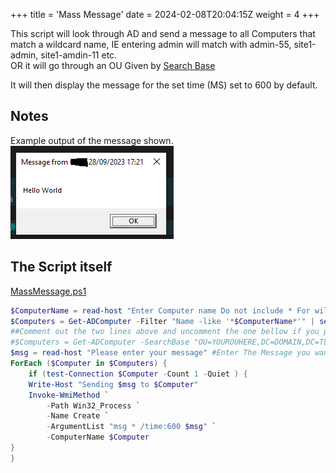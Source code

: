 +++
title = 'Mass Message'
date = 2024-02-08T20:04:15Z
weight = 4
+++

This script will look through AD and send a message to all Computers that match a wildcard name, IE entering admin will match with admin-55, site1-admin, site1-amdin-11 etc.  
OR it will go through an OU Given by [Search Base](/../../PowerShell/#SearchBase)  

It will then display the message for the set time (MS) set to 600 by default.  

## Notes

Example output of the message shown.  
![image](../../PowerShell/tools_images/message.PNG)

## The Script itself  

[MassMessage.ps1](../../PowerShell/MassMessage.ps1)  

```powershell
$ComputerName = read-host "Enter Computer name Do not include * For wild cards. it is added Automatically"
$Computers = Get-ADComputer -Filter "Name -like '*$ComputerName*'" | select-object -ExpandProperty name ##Gets all all Computers with a host name entered above
##Comment out the two lines above and uncomment the one bellow if you prefer to do it based on OU 
#$Computers = Get-ADComputer -SearchBase "OU=YOUROUHERE,DC=DOMAIN,DC=TLD" -Filter * | select-object -ExpandProperty name
$msg = read-host "Please enter your message" #Enter The Message you want it to be 
ForEach ($Computer in $Computers) {
    if (test-Connection $Computer -Count 1 -Quiet ) { 
    Write-Host "Sending $msg to $Computer"
    Invoke-WmiMethod `
        -Path Win32_Process `
        -Name Create `
        -ArgumentList "msg * /time:600 $msg" `
        -ComputerName $Computer
}
}
```
